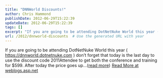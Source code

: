 ```yaml
---
title: "DNNWorld Discounts!"
author: Chris Hammond
publishDate: 2012-06-29T15:22:39
updateDate: 2012-06-29T15:22:39
tags: []
excerpt: "If you are going to be attending DotNetNuke World this year ( https://dnnworld.dotnetnuke.com ) don’t forget that today is the last day to use the discount code 2011Attendee to get both the conference and training for $599. After today the price goes up...(read more)"
url: /2012/dnnworld-discounts  # Use the generated URL with year
---
```

If you are going to be attending DotNetNuke World this year ( https://dnnworld.dotnetnuke.com ) don’t forget that today is the last day to use the discount code 2011Attendee to get both the conference and training for $599. After today the price goes up...(<a href="https://weblogs.asp.net/christoc/archive/2012/06/29/dnnworld-discounts.aspx">read more</a>)<img src="https://weblogs.asp.net/aggbug.aspx?PostID=8671693" width="1" height="1"> <a href="https://weblogs.asp.net/christoc/archive/2012/06/29/dnnworld-discounts.aspx">Read More at weblogs.asp.net</a>
